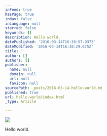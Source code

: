 ```yaml
---
inFeed: true
hasPage: true
inNav: false
inLanguage: null
starred: false
keywords: []
description: Hello world.
datePublished: '2016-03-14T16:38:57.937Z'
dateModified: '2016-03-14T16:38:29.675Z'
title: ''
author: []
authors: []
publisher:
  name: null
  domain: null
  url: null
  favicon: null
sourcePath: _posts/2016-03-14-hello-world.md
published: true
url: hello-world/index.html
_type: Article

---
```

![](https://the-grid-user-content.s3-us-west-2.amazonaws.com/46b2fc8d-2c50-4a58-bc78-612f738c07f7.png)

Hello world.